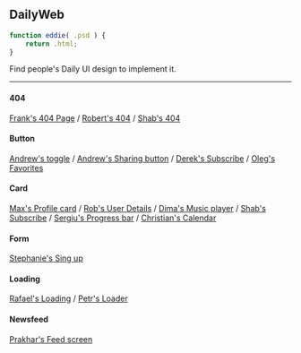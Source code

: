 ## DailyWeb
~~~javascript
function eddie( .psd ) {
	return .html;
}
~~~

Find people's Daily UI design to implement it.

----

#### 404

[Frank's 404 Page](https://github.com/EddieWen-Taiwan/DailyWeb/tree/gh-pages/404/Frank) / [Robert's 404](https://github.com/EddieWen-Taiwan/DailyWeb/tree/gh-pages/404/Robert) / [Shab's 404](https://github.com/EddieWen-Taiwan/DailyWeb/tree/gh-pages/404/Shab)

#### Button

[Andrew's toggle](https://github.com/EddieWen-Taiwan/DailyWeb/tree/gh-pages/Button/Andrew) / [Andrew's Sharing button](https://github.com/EddieWen-Taiwan/DailyWeb/tree/gh-pages/Button/Andrew-share) / [Derek's Subscribe](https://github.com/EddieWen-Taiwan/DailyWeb/tree/gh-pages/Button/Derek) / [Oleg's Favorites](https://github.com/EddieWen-Taiwan/DailyWeb/tree/gh-pages/Button/Oleg)

#### Card

[Max's Profile card](https://github.com/EddieWen-Taiwan/DailyWeb/tree/gh-pages/Card/Max) / [Rob's User Details](https://github.com/EddieWen-Taiwan/DailyWeb/tree/gh-pages/Card/Rob) / [Dima's Music player](https://github.com/EddieWen-Taiwan/DailyWeb/tree/gh-pages/Card/Dima) / [Shab's Subscribe](https://github.com/EddieWen-Taiwan/DailyWeb/tree/gh-pages/Card/Shab) / [Sergiu's Progress bar](https://github.com/EddieWen-Taiwan/DailyWeb/tree/gh-pages/Card/Sergiu) / [Christian's Calendar](https://github.com/EddieWen-Taiwan/DailyWeb/tree/gh-pages/Card/Christian)

#### Form

[Stephanie's Sing up](https://github.com/EddieWen-Taiwan/DailyWeb/tree/gh-pages/Form/Stephanie)

#### Loading

[Rafael's Loading](https://github.com/EddieWen-Taiwan/DailyWeb/tree/gh-pages/Loading/Rafael) / [Petr's Loader](https://github.com/EddieWen-Taiwan/DailyWeb/tree/gh-pages/Loading/Petr)

#### Newsfeed

[Prakhar's Feed screen](https://github.com/EddieWen-Taiwan/DailyWeb/tree/gh-pages/Newsfeed/Prakhar)